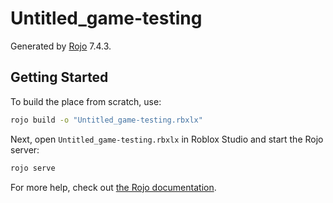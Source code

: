 # Untitled_game-testing
Generated by [Rojo](https://github.com/rojo-rbx/rojo) 7.4.3.

## Getting Started
To build the place from scratch, use:

```bash
rojo build -o "Untitled_game-testing.rbxlx"
```

Next, open `Untitled_game-testing.rbxlx` in Roblox Studio and start the Rojo server:

```bash
rojo serve
```

For more help, check out [the Rojo documentation](https://rojo.space/docs).